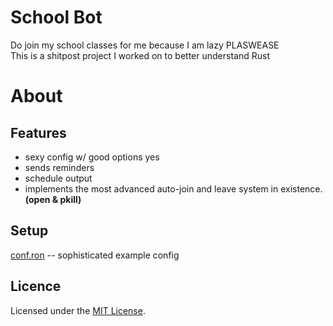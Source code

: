 # School Bot

Do join my school classes for me because I am lazy PLASWEASE\
This is a shitpost project I worked on to better understand Rust

# About

## Features

- sexy config w/ good options yes
- sends reminders
- schedule output
- implements the most advanced auto-join and leave system in existence. **(open & pkill)**

## Setup

[conf.ron](conf.ron) -- sophisticated example config

## Licence

Licensed under the [MIT License](LICENSE.md).